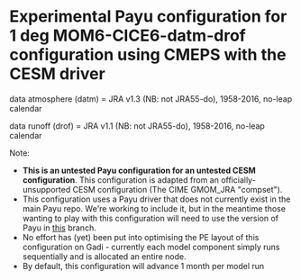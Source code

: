 # Experimental Payu configuration for 1 deg MOM6-CICE6-datm-drof configuration using CMEPS with the CESM driver

data atmosphere (datm) = JRA v1.3 (NB: not JRA55-do), 1958-2016, no-leap calendar

data runoff (drof) = JRA v1.1 (NB: not JRA55-do), 1958-2016, no-leap calendar

Note:
- **This is an untested Payu configuration for an untested CESM configuration**. This configuration is adapted from an officially-unsupported CESM configuration (The CIME GMOM_JRA "compset").
- This configuration uses a Payu driver that does not currently exist in the main Payu repo. We're working to include it, but in the meantime those wanting to play with this configuration will need to use the version of Payu in [this](https://github.com/dougiesquire/payu/tree/cesm_cmeps) branch.
- No effort has (yet) been put into optimising the PE layout of this configuration on Gadi - currently each model component simply runs sequentially and is allocated an entire node.
- By default, this configuration will advance 1 month per model run
